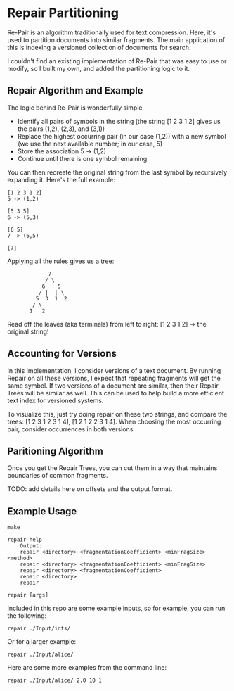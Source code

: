 # Repair Partitioning

Re-Pair is an algorithm traditionally used for text compression. Here, it's used to partition documents into similar fragments. The main application of this is indexing a versioned collection of documents for search. 

I couldn't find an existing implementation of Re-Pair that was easy to use or modify, so I built my own, and added the partitioning logic to it.

## Repair Algorithm and Example
The logic behind Re-Pair is wonderfully simple

* Identify all pairs of symbols in the string (the string [1 2 3 1 2] gives us the pairs (1,2), (2,3), and (3,1))
* Replace the highest occurring pair (in our case (1,2)) with a new symbol (we use the next available number; in our case, 5)
* Store the association 5 -> (1,2)
* Continue until there is one symbol remaining

You can then recreate the original string from the last symbol by recursively expanding it. Here's the full example:

```
[1 2 3 1 2]
5 -> (1,2)

[5 3 5]
6 -> (5,3)

[6 5]
7 -> (6,5)

[7]
```

Applying all the rules gives us a tree:
```
			 7
			/ \
		   6    5
		  / |  | \
		 5	3  1  2
		/ \
	   1   2
```
Read off the leaves (aka terminals) from left to right: [1 2 3 1 2] -> the original string!

## Accounting for Versions

In this implementation, I consider versions of a text document. By running Repair on all these versions, I expect that repeating fragments will get the same symbol. If two versions of a document are similar, then their Repair Trees will be similar as well. This can be used to help build a more efficient text index for versioned systems.

To visualize this, just try doing repair on these two strings, and compare the trees: [1 2 3 1 2 3 1 4], [1 2 1 2 2 3 1 4]. When choosing the most occurring pair, consider occurrences in both versions.

## Paritioning Algorithm

Once you get the Repair Trees, you can cut them in a way that maintains boundaries of common fragments.

TODO: add details here on offsets and the output format.

## Example Usage
```
make

repair help
	Output:
	repair <directory> <fragmentationCoefficient> <minFragSize> <method>
	repair <directory> <fragmentationCoefficient> <minFragSize>
	repair <directory> <fragmentationCoefficient>
	repair <directory>
	repair

repair [args]

```

Included in this repo are some example inputs, so for example, you can run the following:

``` repair ./Input/ints/ ```

Or for a larger example:

``` repair ./Input/alice/ ```

Here are some more examples from the command line:

``` repair ./Input/alice/ 2.0 10 1 ```

